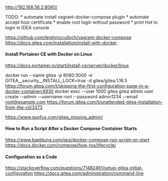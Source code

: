 ####
http://192.168.56.2:8080/

TODO:
    * automate install vagrant-docker-compose plugin
    * automate accept host certificate
    * enable root login without password
    * print Hot to login in IDEA console
    
https://github.com/leighmcculloch/vagrant-docker-compose
https://docs.gitea.com/installation/install-with-docker

#### Install Portainer CE with Docker on Linux
https://docs.portainer.io/start/install-ce/server/docker/linux

docker run --name gitea -p 8080:3000 -e GITEA__security__INSTALL_LOCK=true -d gitea/gitea:1.16.5
https://forum.gitea.com/t/skipping-the-first-configuration-page-in-a-docker-container/4930
docker exec --user 1000 gitea gitea admin user create --admin --username root --password admin1234 --email root@example.com
https://forum.gitea.com/t/unattended-gitea-installation-from-the-cli/3373

https://www.gunfus.com/gitea_missing_admin/

#### How to Run a Script After a Docker Compose Container Starts
https://www.baeldung.com/ops/docker-compose-run-script-on-start
https://docs.docker.com/compose/how-tos/lifecycle/

#### Configuration as a Code
https://stackoverflow.com/questions/71482461/setup-gitea-initial-configuration
https://docs.gitea.com/administration/command-line